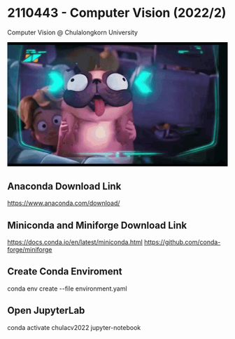 # 2110443 - Computer Vision (2022/2)
Computer Vision @ Chulalongkorn University

![cv2022](assets/dog-pig.gif)

## Anaconda Download Link
https://www.anaconda.com/download/
## Miniconda and Miniforge Download Link
https://docs.conda.io/en/latest/miniconda.html
https://github.com/conda-forge/miniforge

## Create Conda Enviroment
conda env create --file environment.yaml

## Open JupyterLab
conda activate chulacv2022
jupyter-notebook
